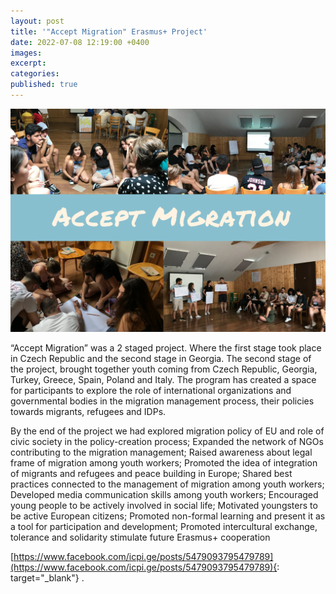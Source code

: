 ```yaml
---
layout: post
title: '"Accept Migration" Erasmus+ Project'
date: 2022-07-08 12:19:00 +0400
images:
excerpt:
categories:
published: true
---
```


![](/uploads/Accept_migration.png)

“Accept Migration” was a 2 staged project. Where the first stage took place in Czech Republic and the second stage in Georgia. The second stage of the project, brought together youth coming from Czech Republic, Georgia, Turkey, Greece, Spain, Poland and Italy. The program has created a space for participants to explore the role of international organizations and governmental bodies in the migration management process, their policies towards migrants, refugees and IDPs. 


By the end of the project we had explored migration policy of EU and role of civic society in the policy-creation process; Expanded the network of NGOs contributing to the migration management; Raised awareness about legal frame of migration among youth  workers; Promoted the idea of integration of migrants and refugees and peace building in Europe; Shared best practices connected to the management of migration among youth workers; Developed media communication skills among youth workers; Encouraged young people to be actively involved in social life; Motivated youngsters to be active European citizens; Promoted non-formal learning and present it as a tool for participation and development; Promoted intercultural exchange, tolerance and solidarity stimulate future Erasmus+ cooperation


[https://www.facebook.com/icpi.ge/posts/5479093795479789](https://www.facebook.com/icpi.ge/posts/5479093795479789){: target="_blank"} .
